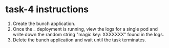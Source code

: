 # task-4 instructions

1. Create the bunch application. 
2. Once the _ deployment is running, view the logs for a single pod and write down the random string "magic key: XXXXXXX" found in the logs. 
3. Delete the bunch application and wait until the task terminates.
